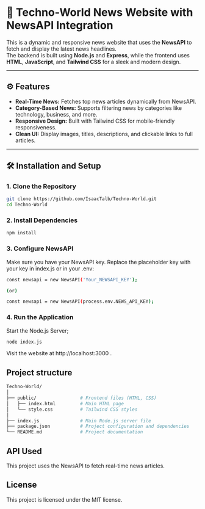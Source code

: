 # 📰 Techno-World News Website with NewsAPI Integration  

This is a dynamic and responsive news website that uses the **NewsAPI** to fetch and display the latest news headlines.  
The backend is built using **Node.js** and **Express**, while the frontend uses **HTML**, **JavaScript**, and **Tailwind CSS** for a sleek and modern design.

---

## ⚙️ Features  
- **Real-Time News:** Fetches top news articles dynamically from NewsAPI.  
- **Category-Based News:** Supports filtering news by categories like technology, business, and more.  
- **Responsive Design:** Built with Tailwind CSS for mobile-friendly responsiveness.  
- **Clean UI:** Display images, titles, descriptions, and clickable links to full articles.

---

## 🛠 Installation and Setup  

### 1. Clone the Repository  
```bash
git clone https://github.com/IsaacTalb/Techno-World.git
cd Techno-World
```

### 2. Install Dependencies
```bash
npm install
```

### 3. Configure NewsAPI
Make sure you have your NewsAPI key.
Replace the placeholder key with your key in index.js or in your .env:
```bash
const newsapi = new NewsAPI('Your_NEWSAPI_KEY');

(or)

const newsapi = new NewsAPI(process.env.NEWS_API_KEY);
```

### 4. Run the Application
Start the Node.js Server;
```bash
node index.js
```

Visit the website at http://localhost:3000 .

## Project structure
```bash
Techno-World/
│
├── public/                # Frontend files (HTML, CSS)
│   ├── index.html         # Main HTML page
│   └── style.css          # Tailwind CSS styles
│
├── index.js               # Main Node.js server file
├── package.json           # Project configuration and dependencies
└── README.md              # Project documentation

```

## API Used
This project uses the NewsAPI to fetch real-time news articles.


## License
This project is licensed under the MIT license.